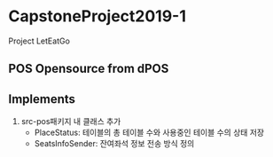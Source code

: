 # CapstoneProject2019-1
Project LetEatGo

## POS Opensource from dPOS

## Implements
1.  src-pos패키지 내 클래스 추가
    -   PlaceStatus:        테이블의 총 테이블 수와 사용중인 테이블 수의 상태 저장
    -   SeatsInfoSender:    잔여좌석 정보 전송 방식 정의